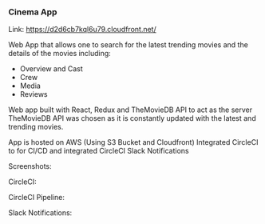 ### Cinema App
Link: https://d2d6cb7kql6u79.cloudfront.net/

Web App that allows one to search for the latest trending movies and the details of the movies including:
- Overview and Cast
- Crew
- Media 
- Reviews

Web app built with React, Redux and TheMovieDB API to act as the server
TheMovieDB API was chosen as it is constantly updated with the latest and trending movies.

App is hosted on AWS (Using S3 Bucket and Cloudfront)
Integrated CircleCI to for CI/CD and integrated CircleCI Slack Notifications

Screenshots:

CircleCI:

CircleCI Pipeline:

Slack Notifications:

